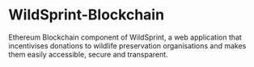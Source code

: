 # WildSprint-Blockchain
Ethereum Blockchain component of WildSprint, a web application that incentivises donations to wildlife preservation organisations and makes them easily accessible, secure and transparent.
